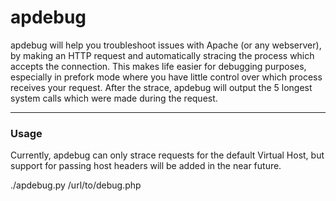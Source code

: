 # apdebug
<p>apdebug will help you troubleshoot issues with Apache (or any webserver), by making an HTTP request and automatically stracing the process which accepts the connection. This makes life easier for debugging purposes, especially in prefork mode where you have little control over which process receives your request. After the strace, apdebug will output the 5 longest system calls which were made during the request.</p>

* * *

### Usage
<p>Currently, apdebug can only strace requests for the default Virtual Host, but support for passing host headers will be added in the near future.</p>
	./apdebug.py /url/to/debug.php

